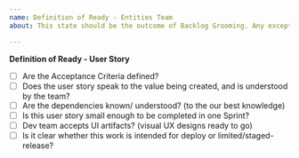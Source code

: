 ```yaml
---	
name: Definition of Ready - Entities Team
about: This state should be the outcome of Backlog Grooming. Any exceptions where a ticket doesn't meet this criteria requires buy-in from the scrum team as a whole.

---	
```




**Definition of Ready - User Story**
  
- [ ] Are the Acceptance Criteria defined?
- [ ] Does the user story speak to the value being created, and is understood by the team?
- [ ] Are the dependencies known/ understood? (to the our best knowledge)
- [ ] Is this user story small enough to be completed in one Sprint?
- [ ] Dev team accepts UI artifacts? (visual UX designs ready to go)
- [ ] Is it clear whether this work is intended for deploy or limited/staged-release?
